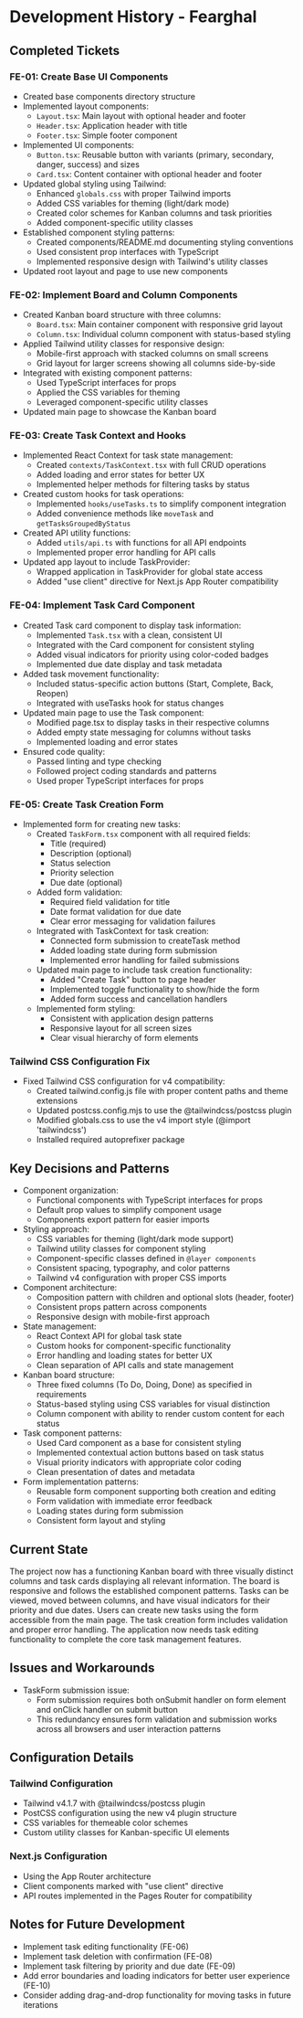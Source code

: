 # Development History - Fearghal

## Completed Tickets

### FE-01: Create Base UI Components
- Created base components directory structure
- Implemented layout components:
  - `Layout.tsx`: Main layout with optional header and footer
  - `Header.tsx`: Application header with title
  - `Footer.tsx`: Simple footer component
- Implemented UI components:
  - `Button.tsx`: Reusable button with variants (primary, secondary, danger, success) and sizes
  - `Card.tsx`: Content container with optional header and footer
- Updated global styling using Tailwind:
  - Enhanced `globals.css` with proper Tailwind imports
  - Added CSS variables for theming (light/dark mode)
  - Created color schemes for Kanban columns and task priorities
  - Added component-specific utility classes
- Established component styling patterns:
  - Created components/README.md documenting styling conventions
  - Used consistent prop interfaces with TypeScript
  - Implemented responsive design with Tailwind's utility classes
- Updated root layout and page to use new components

### FE-02: Implement Board and Column Components
- Created Kanban board structure with three columns:
  - `Board.tsx`: Main container component with responsive grid layout
  - `Column.tsx`: Individual column component with status-based styling
- Applied Tailwind utility classes for responsive design:
  - Mobile-first approach with stacked columns on small screens
  - Grid layout for larger screens showing all columns side-by-side
- Integrated with existing component patterns:
  - Used TypeScript interfaces for props
  - Applied the CSS variables for theming
  - Leveraged component-specific utility classes
- Updated main page to showcase the Kanban board

### FE-03: Create Task Context and Hooks
- Implemented React Context for task state management:
  - Created `contexts/TaskContext.tsx` with full CRUD operations
  - Added loading and error states for better UX
  - Implemented helper methods for filtering tasks by status
- Created custom hooks for task operations:
  - Implemented `hooks/useTasks.ts` to simplify component integration
  - Added convenience methods like `moveTask` and `getTasksGroupedByStatus`
- Created API utility functions:
  - Added `utils/api.ts` with functions for all API endpoints
  - Implemented proper error handling for API calls
- Updated app layout to include TaskProvider:
  - Wrapped application in TaskProvider for global state access
  - Added "use client" directive for Next.js App Router compatibility

### FE-04: Implement Task Card Component
- Created Task card component to display task information:
  - Implemented `Task.tsx` with a clean, consistent UI
  - Integrated with the Card component for consistent styling
  - Added visual indicators for priority using color-coded badges
  - Implemented due date display and task metadata
- Added task movement functionality:
  - Included status-specific action buttons (Start, Complete, Back, Reopen)
  - Integrated with useTasks hook for status changes
- Updated main page to use the Task component:
  - Modified page.tsx to display tasks in their respective columns
  - Added empty state messaging for columns without tasks
  - Implemented loading and error states
- Ensured code quality:
  - Passed linting and type checking
  - Followed project coding standards and patterns
  - Used proper TypeScript interfaces for props

### FE-05: Create Task Creation Form
- Implemented form for creating new tasks:
  - Created `TaskForm.tsx` component with all required fields:
    - Title (required)
    - Description (optional)
    - Status selection
    - Priority selection
    - Due date (optional)
  - Added form validation:
    - Required field validation for title
    - Date format validation for due date
    - Clear error messaging for validation failures
  - Integrated with TaskContext for task creation:
    - Connected form submission to createTask method
    - Added loading state during form submission
    - Implemented error handling for failed submissions
  - Updated main page to include task creation functionality:
    - Added "Create Task" button to page header
    - Implemented toggle functionality to show/hide the form
    - Added form success and cancellation handlers
  - Implemented form styling:
    - Consistent with application design patterns
    - Responsive layout for all screen sizes
    - Clear visual hierarchy of form elements

### Tailwind CSS Configuration Fix
- Fixed Tailwind CSS configuration for v4 compatibility:
  - Created tailwind.config.js file with proper content paths and theme extensions
  - Updated postcss.config.mjs to use the @tailwindcss/postcss plugin
  - Modified globals.css to use the v4 import style (@import 'tailwindcss')
  - Installed required autoprefixer package

## Key Decisions and Patterns

- Component organization:
  - Functional components with TypeScript interfaces for props
  - Default prop values to simplify component usage
  - Components export pattern for easier imports
- Styling approach:
  - CSS variables for theming (light/dark mode support)
  - Tailwind utility classes for component styling
  - Component-specific classes defined in `@layer components`
  - Consistent spacing, typography, and color patterns
  - Tailwind v4 configuration with proper CSS imports
- Component architecture:
  - Composition pattern with children and optional slots (header, footer)
  - Consistent props pattern across components
  - Responsive design with mobile-first approach
- State management:
  - React Context API for global task state
  - Custom hooks for component-specific functionality
  - Error handling and loading states for better UX
  - Clean separation of API calls and state management
- Kanban board structure:
  - Three fixed columns (To Do, Doing, Done) as specified in requirements
  - Status-based styling using CSS variables for visual distinction
  - Column component with ability to render custom content for each status
- Task component patterns:
  - Used Card component as a base for consistent styling
  - Implemented contextual action buttons based on task status
  - Visual priority indicators with appropriate color coding
  - Clean presentation of dates and metadata
- Form implementation patterns:
  - Reusable form component supporting both creation and editing
  - Form validation with immediate error feedback
  - Loading states during form submission
  - Consistent form layout and styling

## Current State

The project now has a functioning Kanban board with three visually distinct columns and task cards displaying all relevant information. The board is responsive and follows the established component patterns. Tasks can be viewed, moved between columns, and have visual indicators for their priority and due dates. Users can create new tasks using the form accessible from the main page. The task creation form includes validation and proper error handling. The application now needs task editing functionality to complete the core task management features.

## Issues and Workarounds

- TaskForm submission issue:
  - Form submission requires both onSubmit handler on form element and onClick handler on submit button
  - This redundancy ensures form validation and submission works across all browsers and user interaction patterns

## Configuration Details

### Tailwind Configuration
- Tailwind v4.1.7 with @tailwindcss/postcss plugin
- PostCSS configuration using the new v4 plugin structure
- CSS variables for themeable color schemes
- Custom utility classes for Kanban-specific UI elements

### Next.js Configuration
- Using the App Router architecture
- Client components marked with "use client" directive
- API routes implemented in the Pages Router for compatibility

## Notes for Future Development

- Implement task editing functionality (FE-06)
- Implement task deletion with confirmation (FE-08)
- Implement task filtering by priority and due date (FE-09)
- Add error boundaries and loading indicators for better user experience (FE-10)
- Consider adding drag-and-drop functionality for moving tasks in future iterations
